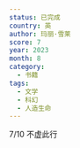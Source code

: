 ```yaml
---
status: 已完成
country: 英
author: 玛丽·雪莱
score: 7
year: 2023
month: 8
category:
  - 书籍
tags:
  - 文学
  - 科幻
  - 人造生命
---
```

7/10 不虚此行
